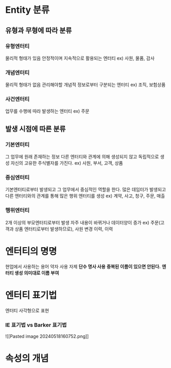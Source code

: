 # Entity 분류
## **유형과 무형에 따라 분류**
### 유형엔터티
물리적 형태가 있음
안정적이며 지속적으로 활용되는 엔터티
ex) 사원, 물품, 감사
### 개념엔터티
물리적 형태가 없음
관리해야할 개념적 정보로부터 구분되는 엔터티
ex) 조직, 보험상품
### 사건엔터티
업무를 수행에 따라 발생하는 엔터티
ex) 주문

## **발생 시점에 따른 분류**
### 기본엔터티
그 업무에 원래 존재하는 정보
다른 엔터티와 관계에 의해 생성되지 않고 독립적으로 생성
자신의 고유한 주식별자를 가진다.
ex) 사원, 부서, 고객, 상품
### 중심엔터티
기본엔터티로부터 발생되고 그 업무에서 중심적인 역할을 한다.
많은 데임터가 발생되고 다른 엔터티와의 관계를 통해 많은 행위 엔터티를 생성
ex) 계약, 사고, 청구, 주문, 매출
### 행위엔터티
2개 이상의 부모엔터티로부터 발생
자주 내용이 바뀌거나 데이터양이 증가
ex) 주문(고객과 상품 엔터티로부터 발생하므로), 사원 변경 이력, 이력

# 엔터티의 명명
현업에서 사용하는 용어
약자 사용 자제
**단수 명사 사용**
**중복된 이름이 있으면 안된다.**
**엔터티 생성 의미대로 이름 부여**

# 엔터티 표기법
엔터티 사각형으로 표현
### IE 표기법  vs Barker 표기법
![[Pasted image 20240518160752.png]]

# 속성의 개념